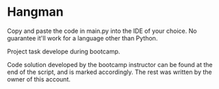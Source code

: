 # Hangman

Copy and paste the code in main.py into the IDE of your choice. No guarantee it'll work for a language other than Python.

Project task develope during bootcamp.

Code solution developed by the bootcamp instructor can be found at the end of the script, and is marked accordingly.
The rest was written by the owner of this account. 
